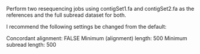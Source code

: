 Perform two resequencing jobs using contigSet1.fa and contigSet2.fa as the references and the full subread dataset for both.

I recommend the following settings be changed from the default:

Concordant alignment: FALSE
Minimum (alignment) length: 500
Minimum subread length: 500

